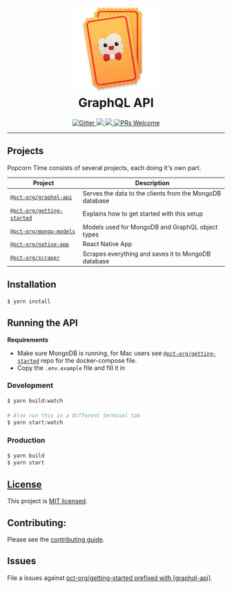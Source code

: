 <h1 align="center">
  <img height="200" width="200" src="https://github.com/pct-org/getting-started/blob/master/.github/logo.png" alt="logo" />
  <br />
  GraphQL API
</h1>

<div align="center">
  <a target="_blank" href="https://gitter.im/pct-org/Lobby">
    <img src="https://badges.gitter.im/popcorn-time-desktop.svg" alt="Gitter" />
  </a>
  <a target="_blank" href="https://david-dm.org/pct-org/graphql-api" title="dependencies status">
    <img src="https://david-dm.org/pct-org/graphql-api/status.svg" />
  </a>
  <a target="_blank" href="https://david-dm.org/pct-org/graphql-api?type=dev" title="devDependencies status">
    <img src="https://david-dm.org/pct-org/graphql-api/dev-status.svg" />
  </a>
    <a target="_blank" href="https://github.com/pct-org/graphql-api/pulls">
      <img src="https://img.shields.io/badge/PRs-welcome-brightgreen.svg" alt="PRs Welcome" />
    </a>
</div>

---

## Projects

Popcorn Time consists of several projects, each doing it's own part.

| Project                      | Description |
| ---------------------------- | -------------------------------------------------------- |
| [`@pct-org/graphql-api`]     | Serves the data to the clients from the MongoDB database |
| [`@pct-org/getting-started`] | Explains how to get started with this setup              |
| [`@pct-org/mongo-models`]    | Models used for MongoDB and GraphQL object types         |
| [`@pct-org/native-app`]      | React Native App                                         |
| [`@pct-org/scraper`]         | Scrapes everything and saves it to MongoDB database      |

## Installation

```bash
$ yarn install
```

## Running the API

**Requirements**
- Make sure MongoDB is running, for Mac users see [`@pct-org/getting-started`] repo for the docker-compose file.
- Copy the `.env.example` file and fill it in

### Development
```bash
$ yarn build:watch

# Also run this in a different terminal tab
$ yarn start:watch
```

### Production

```bash
$ yarn build
$ yarn start
```

## [License](./LICENSE)

This project is [MIT licensed](./LICENSE).

## Contributing:

Please see the [contributing guide].

## Issues

File a issues against [pct-org/getting-started prefixed with \[graphql-api\]](https://github.com/pct-org/getting-started/issues/new?title=[graphql-api]%20).

[contributing guide]: ./CONTRIBUTING.md
[`@pct-org/graphql-api`]: https://github.com/pct-org/graphql-api
[`@pct-org/getting-started`]: https://github.com/pct-org/getting-started
[`@pct-org/mongo-models`]: https://github.com/pct-org/mongo-models
[`@pct-org/native-app`]: https://github.com/pct-org/native-app
[`@pct-org/scraper`]: https://github.com/pct-org/scraper
